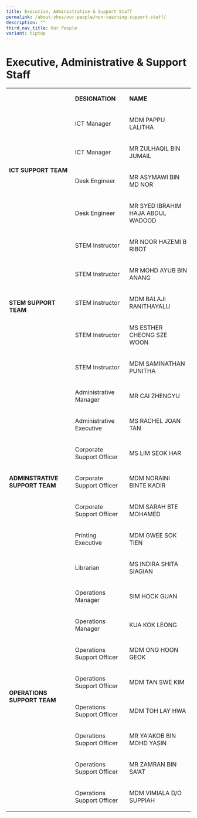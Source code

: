 ```yaml
---
title: Executive, Administrative & Support Staff
permalink: /about-yhss/our-people/non-teaching-support-staff/
description: ""
third_nav_title: Our People
variant: tiptap
---
```

<h1><strong>Executive, Administrative &amp; Support Staff</strong></h1>
<p></p>
<table style="minWidth: 75px">
<colgroup>
<col>
<col>
<col>
</colgroup>
<tbody>
<tr>
<td rowspan="1" colspan="1">
<p></p>
</td>
<td rowspan="1" colspan="1">
<p><strong>DESIGNATION</strong>
</p>
</td>
<td rowspan="1" colspan="1">
<p><strong>NAME</strong>
</p>
</td>
</tr>
<tr>
<td rowspan="4" colspan="1">
<p><strong>ICT SUPPORT TEAM</strong>
</p>
</td>
<td rowspan="1" colspan="1">
<p>ICT Manager</p>
</td>
<td rowspan="1" colspan="1">
<p>MDM PAPPU LALITHA</p>
</td>
</tr>
<tr>
<td rowspan="1" colspan="1">
<p>ICT Manager</p>
</td>
<td rowspan="1" colspan="1">
<p>MR ZULHAQIL BIN JUMAIL</p>
</td>
</tr>
<tr>
<td rowspan="1" colspan="1">
<p>Desk Engineer</p>
</td>
<td rowspan="1" colspan="1">
<p>MR ASYMAWI BIN MD NOR</p>
</td>
</tr>
<tr>
<td rowspan="1" colspan="1">
<p>Desk Engineer</p>
</td>
<td rowspan="1" colspan="1">
<p>MR SYED IBRAHIM HAJA ABDUL WADOOD</p>
</td>
</tr>
<tr>
<td rowspan="5" colspan="1">
<p><strong>STEM SUPPORT TEAM</strong>
</p>
</td>
<td rowspan="1" colspan="1">
<p>STEM Instructor</p>
</td>
<td rowspan="1" colspan="1">
<p>MR NOOR HAZEMI B RIBOT</p>
</td>
</tr>
<tr>
<td rowspan="1" colspan="1">
<p>STEM Instructor</p>
</td>
<td rowspan="1" colspan="1">
<p>MR MOHD AYUB BIN ANANG</p>
</td>
</tr>
<tr>
<td rowspan="1" colspan="1">
<p>STEM Instructor</p>
</td>
<td rowspan="1" colspan="1">
<p>MDM BALAJI RANITHAYALU</p>
</td>
</tr>
<tr>
<td rowspan="1" colspan="1">
<p>STEM Instructor</p>
</td>
<td rowspan="1" colspan="1">
<p>MS ESTHER CHEONG SZE WOON</p>
</td>
</tr>
<tr>
<td rowspan="1" colspan="1">
<p>STEM Instructor</p>
</td>
<td rowspan="1" colspan="1">
<p>MDM SAMINATHAN PUNITHA</p>
</td>
</tr>
<tr>
<td rowspan="7" colspan="1">
<p><strong>ADMINSTRATIVE SUPPORT TEAM</strong>
</p>
</td>
<td rowspan="1" colspan="1">
<p>Administrative Manager</p>
</td>
<td rowspan="1" colspan="1">
<p>MR CAI ZHENGYU</p>
</td>
</tr>
<tr>
<td rowspan="1" colspan="1">
<p>Administrative Executive</p>
</td>
<td rowspan="1" colspan="1">
<p>MS RACHEL JOAN TAN</p>
</td>
</tr>
<tr>
<td rowspan="1" colspan="1">
<p>Corporate Support Officer</p>
</td>
<td rowspan="1" colspan="1">
<p>MS LIM SEOK HAR</p>
</td>
</tr>
<tr>
<td rowspan="1" colspan="1">
<p>Corporate Support Officer</p>
</td>
<td rowspan="1" colspan="1">
<p>MDM NORAINI BINTE KADIR</p>
</td>
</tr>
<tr>
<td rowspan="1" colspan="1">
<p>Corporate Support Officer</p>
</td>
<td rowspan="1" colspan="1">
<p>MDM SARAH BTE MOHAMED</p>
</td>
</tr>
<tr>
<td rowspan="1" colspan="1">
<p>Printing Executive</p>
</td>
<td rowspan="1" colspan="1">
<p>MDM GWEE SOK TIEN</p>
</td>
</tr>
<tr>
<td rowspan="1" colspan="1">
<p>Librarian</p>
</td>
<td rowspan="1" colspan="1">
<p>MS INDIRA SHITA SIAGIAN</p>
</td>
</tr>
<tr>
<td rowspan="8" colspan="1">
<p><strong>OPERATIONS SUPPORT TEAM</strong>
</p>
</td>
<td rowspan="1" colspan="1">
<p>Operations Manager</p>
</td>
<td rowspan="1" colspan="1">
<p>SIM HOCK GUAN</p>
</td>
</tr>
<tr>
<td rowspan="1" colspan="1">
<p>Operations Manager</p>
</td>
<td rowspan="1" colspan="1">
<p>KUA KOK LEONG</p>
</td>
</tr>
<tr>
<td rowspan="1" colspan="1">
<p>Operations Support Officer</p>
</td>
<td rowspan="1" colspan="1">
<p>MDM ONG HOON GEOK</p>
</td>
</tr>
<tr>
<td rowspan="1" colspan="1">
<p>Operations Support Officer</p>
</td>
<td rowspan="1" colspan="1">
<p>MDM TAN SWE KIM</p>
</td>
</tr>
<tr>
<td rowspan="1" colspan="1">
<p>Operations Support Officer</p>
</td>
<td rowspan="1" colspan="1">
<p>MDM TOH LAY HWA</p>
</td>
</tr>
<tr>
<td rowspan="1" colspan="1">
<p>Operations Support Officer</p>
</td>
<td rowspan="1" colspan="1">
<p>MR YA'AKOB BIN MOHD YASIN</p>
</td>
</tr>
<tr>
<td rowspan="1" colspan="1">
<p>Operations Support Officer</p>
</td>
<td rowspan="1" colspan="1">
<p>MR ZAMRAN BIN SA'AT</p>
</td>
</tr>
<tr>
<td rowspan="1" colspan="1">
<p>Operations Support Officer</p>
</td>
<td rowspan="1" colspan="1">
<p>MDM VIMIALA D/O SUPPIAH</p>
</td>
</tr>
</tbody>
</table>
<p></p>